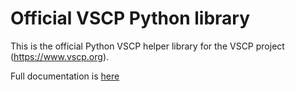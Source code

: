 # Official VSCP Python library

This is the official Python VSCP helper library for the VSCP project (https://www.vscp.org).

Full documentation is [here](https://docs.vscp.org/#vscphelper)


